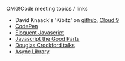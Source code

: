 OMG!Code meeting topics / links

* David Knaack's 'Kibitz' on [github](https://github.com/davidknaack/Kibitz), [Cloud 9](https://c9.io/davidknaack/kibitz)
* [CodePen](http://codepen.io)
* [Eloquent Javascript](http://eloquentjavascript.net/)
* [Javascript the Good Parts](http://shop.oreilly.com/product/9780596517748.do)
* [Douglas Crockford talks](http://www.yuiblog.com/crockford/)
* [Async Library](https://github.com/caolan/async/)


